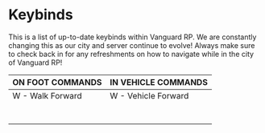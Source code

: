 # Keybinds

This is a list of up-to-date keybinds within Vanguard RP. We are constantly changing this as our city and server continue to evolve! Always make sure to check back in for any refreshments on how to navigate while in the city of Vanguard RP!

| ON FOOT COMMANDS | IN VEHICLE COMMANDS |
| ---------------- | ------------------- |
| W - Walk Forward | W - Vehicle Forward |
|                  |                     |
|                  |                     |
|                  |                     |
|                  |                     |
|                  |                     |
|                  |                     |
|                  |                     |
